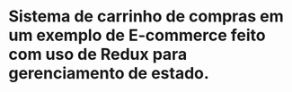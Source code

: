 # Sistema de carrinho de compras em um exemplo de E-commerce feito com uso de Redux para gerenciamento de estado.
